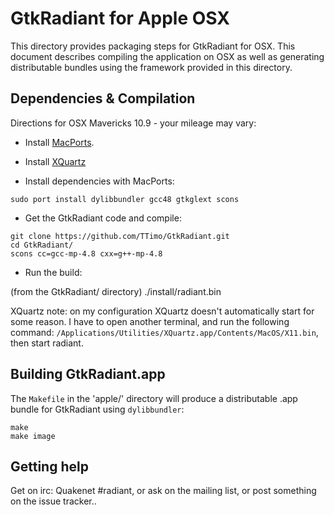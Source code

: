 GtkRadiant for Apple OSX
========================

This directory provides packaging steps for GtkRadiant for OSX. This document describes compiling the application on OSX as well as generating distributable bundles using the framework provided in this directory.

Dependencies & Compilation
--------------------------

Directions for OSX Mavericks 10.9 - your mileage may vary:

- Install [MacPorts](http://macports.org).
- Install [XQuartz](http://xquartz.macosforge.org/)

- Install dependencies with MacPorts:

```
sudo port install dylibbundler gcc48 gtkglext scons
```

- Get the GtkRadiant code and compile:

```
git clone https://github.com/TTimo/GtkRadiant.git
cd GtkRadiant/
scons cc=gcc-mp-4.8 cxx=g++-mp-4.8
```

- Run the build:

(from the GtkRadiant/ directory)
    ./install/radiant.bin

XQuartz note: on my configuration XQuartz doesn't automatically start for some reason. I have to open another terminal, and run the following command: `/Applications/Utilities/XQuartz.app/Contents/MacOS/X11.bin`, then start radiant. 
    
Building GtkRadiant.app
-----------------------

The `Makefile` in the 'apple/' directory will produce a distributable .app bundle for GtkRadiant using `dylibbundler`:

```
make
make image
```

Getting help
------------

Get on irc: Quakenet #radiant, or ask on the mailing list, or post something on the issue tracker..

